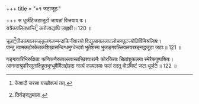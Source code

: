 +++
title = "०१ जटाजूटः"

+++
स धूर्जटिजटाजूटो जायतां विजयाय वः।  
यत्रैकपलितभ्रान्तिं[^1] करोत्यद्यापि जाह्नवी॥ 120 ॥  


[^1]: केशादौ जरसा यच्छौक्ल्यं तत्.
 
चूडा[^2]पीडकपालसङ्कुलगलन्मन्दाकिनीवारयो विद्युत्प्रायललाटलोचनपुटज्योतिर्विमिश्रत्विषः।  
पान्तु त्वामकठोरकेतकशिखासन्दिग्धमुग्धेन्दवो भूतेशस्य भुजङ्गवल्लिवलयस्रङ्नद्धजूटा जटाः॥ 121 ॥  


[^2]: तिर्यङ्नद्धमाला.
 
गङ्गावारिभिरुक्षिताः फणिफणैरुत्पल्लवास्तच्छिश्वारत्नैः कोरकिताः सितांशुकलया स्मेरैकपुष्पश्रियः।  
आनन्दाश्रुपरिप्लुताक्षिहुतभुग्धूमैर्मिलद्दोहदा नाल्पं कल्पलयाः फलं ददतु वोऽभिष्टं जटा धूर्जटेः॥ 122 ॥  
